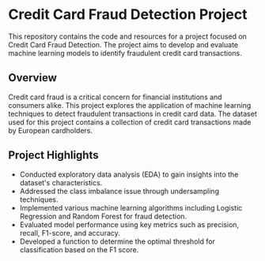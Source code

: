 # Credit Card Fraud Detection Project
This repository contains the code and resources for a project focused on Credit Card Fraud Detection. The project aims to develop and evaluate machine learning models to identify fraudulent credit card transactions.

## Overview
Credit card fraud is a critical concern for financial institutions and consumers alike. This project explores the application of machine learning techniques to detect fraudulent transactions in credit card data. The dataset used for this project contains a collection of credit card transactions made by European cardholders.

## Project Highlights
* Conducted exploratory data analysis (EDA) to gain insights into the dataset's characteristics.
* Addressed the class imbalance issue through undersampling techniques.
* Implemented various machine learning algorithms including Logistic Regression and Random Forest for fraud detection.
* Evaluated model performance using key metrics such as precision, recall, F1-score, and accuracy.
* Developed a function to determine the optimal threshold for classification based on the F1 score.
